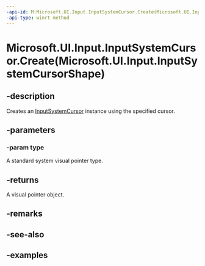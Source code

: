 ```yaml
---
-api-id: M:Microsoft.UI.Input.InputSystemCursor.Create(Microsoft.UI.Input.InputSystemCursorShape)
-api-type: winrt method
---
```


# Microsoft.UI.Input.InputSystemCursor.Create(Microsoft.UI.Input.InputSystemCursorShape)

<!--
public static Microsoft.UI.Input.InputSystemCursor Create (Microsoft.UI.Input.InputSystemCursorShape type);
-->

## -description

Creates an [InputSystemCursor](inputsystemcursor.md) instance using the specified cursor.

## -parameters

### -param type

A standard system visual pointer type.

## -returns

A visual pointer object.

## -remarks

## -see-also

## -examples
